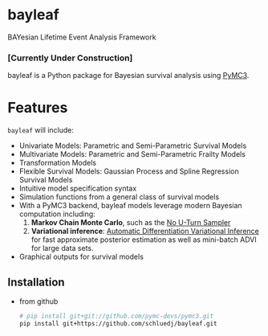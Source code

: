 # bayleaf
BAYesian Lifetime Event Analysis Framework

### [Currently Under Construction]

bayleaf is a Python package for Bayesian survival analysis using [PyMC3](https://github.com/pymc-devs/pymc3).

Features
========
`bayleaf` will include:
-  Univariate Models: Parametric and Semi-Parametric Survival Models
-  Multivariate Models: Parametric and Semi-Parametric Frailty Models
-  Transformation Models
-  Flexible Survival Models: Gaussian Process and Spline Regression Survival Models
-  Intuitive model specification syntax
-  Simulation functions from a general class of survival models
-  With a PyMC3 backend, bayleaf models leverage modern Bayesian computation including:
   1. **Markov Chain Monte Carlo**, such as the [No U-Turn Sampler](http://www.jmlr.org/papers/v15/hoffman14a.html)
    2. **Variational inference**: [Automatic Differentiation Variational Inference](http://www.jmlr.org/papers/v18/16-107.html)
    for fast approximate posterior estimation as well as mini-batch ADVI
    for large data sets.
- Graphical outputs for survival models

Installation
------------

* from github
    ```bash
    # pip install git+git://github.com/pymc-devs/pymc3.git
    pip install git+https://github.com/schluedj/bayleaf.git
    ```
